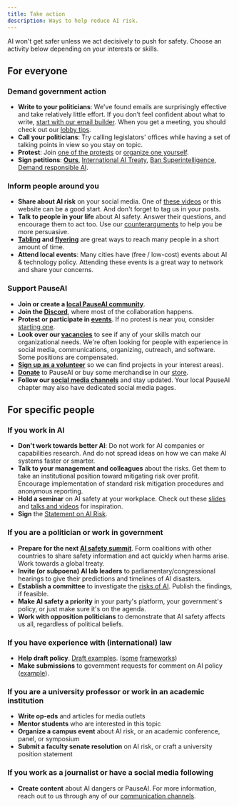 ```yaml
---
title: Take action
description: Ways to help reduce AI risk.
---
```


AI won't get safer unless we act decisively to push for safety.
Choose an activity below depending on your interests or skills.

## For everyone

### Demand government action

- **Write to your politicians**: We've found emails are surprisingly effective and take relatively little effort. If you don’t feel confident about what to write, [start with our email builder](/email-builder). When you get a meeting, you should check out our [lobby tips](/lobby-tips).
- **Call your politicians**: Try calling legislators' offices while having a set of talking points in view so you stay on topic.
- **Protest**: Join [one of the protests](https://pauseai.info/protests) or [organize one yourself](https://pauseai.info/organizing-a-protest).
- **Sign petitions**: [**Ours**](/statement), [International AI Treaty](https://aitreaty.org), [Ban Superintelligence](https://chng.it/Djjfj2Gmpk), [Demand responsible AI](https://www.change.org/p/artificial-intelligence-time-is-running-out-for-responsible-ai-development-91f0a02c-130a-46e1-9e55-70d6b274f4df).

### Inform people around you

- **Share about AI risk** on your social media. One of [these videos](https://www.youtube.com/watch?v=xBqU1QxCao8&list=PLI46NoubGtIJa0JVCBR-9CayxCOmU0EJt) or this website can be a good start. And don't forget to tag us in your posts.
- **Talk to people in your life** about AI safety. Answer their questions, and encourage them to act too. Use our [counterarguments](/counterarguments) to help you be more persuasive.
- **[Tabling](/tabling) and [flyering](/flyering)** are great ways to reach many people in a short amount of time.
- **Attend local events**: Many cities have (free / low-cost) events about AI & technology policy. Attending these events is a great way to network and share your concerns.

### Support PauseAI

- **Join or create a [local PauseAI community](/communities)**.
- **Join the [Discord](https://discord.gg/T3YrWUJsJ5)**, where most of the collaboration happens.
- **Protest or participate in [events](/events)**. If no protest is near you, consider [starting one](/organizing-a-protest).
- **Look over our [vacancies](/vacancies)** to see if any of your skills match our organizational needs. We're often looking for people with experience in social media, communications, organizing, outreach, and software. Some positions are compensated.
- **[Sign up as a volunteer](/join)** so we can find projects in your interest areas).
- **[Donate](/donate)** to PauseAI or buy some merchandise in our [store](https://pauseai-shop.fourthwall.com/).
- **Follow our [social media channels](https://linktr.ee/pauseai)** and stay updated. Your local PauseAI chapter may also have dedicated social media pages.

## For specific people

### If you work in AI

- **Don't work towards better AI**: Do not work for AI companies or capabilities research. And do not spread ideas on how we can make AI systems faster or smarter.
- **Talk to your management and colleagues** about the risks. Get them to take an institutional position toward mitigating risk over profit. Encourage implementation of standard risk mitigation procedures and anonymous reporting.
- **Hold a seminar** on AI safety at your workplace. Check out these [slides](https://drive.google.com/drive/u/1/folders/1p9VtopzMV6Xpk4p6EGYUTna4fLE6G8hd) and [talks and videos](https://www.youtube.com/playlist?list=PLI46NoubGtIJa0JVCBR-9CayxCOmU0EJt) for inspiration.
- **Sign** the [Statement on AI Risk](https://www.safe.ai/statement-on-ai-risk).

### If you are a politician or work in government

- **Prepare for the next [AI safety summit](/summit)**. Form coalitions with other countries to share safety information and act quickly when harms arise. Work towards a global treaty.
- **Invite (or subpoena) AI lab leaders** to parliamentary/congressional hearings to give their predictions and timelines of AI disasters.
- **Establish a committee** to investigate the [risks of AI](/risks). Publish the findings, if feasible.
- **Make AI safety a priority** in your party's platform, your government's policy, or just make sure it's on the agenda.
- **Work with opposition politicians** to demonstrate that AI safety affects us all, regardless of political beliefs.

### If you have experience with (international) law

- **Help draft policy**. [Draft examples](https://www.campaignforaisafety.org/celebrating-the-winners-law-student-moratorium-treaty-competition/). ([some](https://futureoflife.org/wp-content/uploads/2023/04/FLI_Policymaking_In_The_Pause.pdf) [frameworks](https://www.openphilanthropy.org/research/12-tentative-ideas-for-us-ai-policy/))
- **Make submissions** to government requests for comment on AI policy ([example](https://ntia.gov/issues/artificial-intelligence/request-for-comments)).

### If you are a university professor or work in an academic institution

- **Write op-eds** and articles for media outlets
- **Mentor students** who are interested in this topic
- **Organize a campus event** about AI risk, or an academic conference, panel, or symposium
- **Submit a faculty senate resolution** on AI risk, or craft a university position statement

### If you work as a journalist or have a social media following

- **Create content** about AI dangers or PauseAI. For more information, reach out to us through any of our [communication channels](/faq#do-you-have-social-media).
